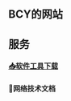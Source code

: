 ## BCY的网站
## 服务
#### [📥软件工具下载](https://github.com/netlinkbuilder/softwarestore/blob/71b7d970a0bb7ec8c7b00170ee89451c6b674477/%E5%A4%9A%E7%8E%A9%E8%BD%AF%E4%BB%B6%E5%BA%94%E7%94%A8%E5%95%86%E5%BA%97.md)
#### 📃网络技术文档
